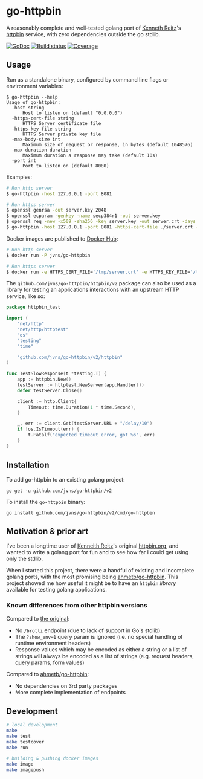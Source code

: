 # go-httpbin

A reasonably complete and well-tested golang port of [Kenneth Reitz][kr]'s
[httpbin][httpbin-org] service, with zero dependencies outside the go stdlib.

[![GoDoc](https://pkg.go.dev/badge/github.com/jvns/go-httpbin/v2)](https://pkg.go.dev/github.com/jvns/go-httpbin/v2)
[![Build status](https://github.com/jvns/go-httpbin/actions/workflows/continuous_delivery.yaml/badge.svg)](https://github.com/jvns/go-httpbin/actions/workflows/continuous_delivery.yaml)
[![Coverage](https://codecov.io/gh/jvns/go-httpbin/branch/main/graph/badge.svg)](https://codecov.io/gh/jvns/go-httpbin)


## Usage

Run as a standalone binary, configured by command line flags or environment
variables:

```
$ go-httpbin --help
Usage of go-httpbin:
  -host string
      Host to listen on (default "0.0.0.0")
  -https-cert-file string
      HTTPS Server certificate file
  -https-key-file string
      HTTPS Server private key file
  -max-body-size int
      Maximum size of request or response, in bytes (default 1048576)
  -max-duration duration
      Maximum duration a response may take (default 10s)
  -port int
      Port to listen on (default 8080)
```

Examples:

```bash
# Run http server
$ go-httpbin -host 127.0.0.1 -port 8081

# Run https server
$ openssl genrsa -out server.key 2048
$ openssl ecparam -genkey -name secp384r1 -out server.key
$ openssl req -new -x509 -sha256 -key server.key -out server.crt -days 3650
$ go-httpbin -host 127.0.0.1 -port 8081 -https-cert-file ./server.crt -https-key-file ./server.key
```

Docker images are published to [Docker Hub][docker-hub]:

```bash
# Run http server
$ docker run -P jvns/go-httpbin

# Run https server
$ docker run -e HTTPS_CERT_FILE='/tmp/server.crt' -e HTTPS_KEY_FILE='/tmp/server.key' -p 8080:8080 -v /tmp:/tmp jvns/go-httpbin
```

The `github.com/jvns/go-httpbin/httpbin/v2` package can also be used as a
library for testing an applications interactions with an upstream HTTP service,
like so:

```go
package httpbin_test

import (
	"net/http"
	"net/http/httptest"
	"os"
	"testing"
	"time"

	"github.com/jvns/go-httpbin/v2/httpbin"
)

func TestSlowResponse(t *testing.T) {
	app := httpbin.New()
	testServer := httptest.NewServer(app.Handler())
	defer testServer.Close()

	client := http.Client{
		Timeout: time.Duration(1 * time.Second),
	}

	_, err := client.Get(testServer.URL + "/delay/10")
	if !os.IsTimeout(err) {
		t.Fatalf("expected timeout error, got %s", err)
	}
}
```


## Installation

To add go-httpbin to an existing golang project:

```
go get -u github.com/jvns/go-httpbin/v2
```

To install the `go-httpbin` binary:

```
go install github.com/jvns/go-httpbin/v2/cmd/go-httpbin
```


## Motivation & prior art

I've been a longtime user of [Kenneith Reitz][kr]'s original
[httpbin.org][httpbin-org], and wanted to write a golang port for fun and to
see how far I could get using only the stdlib.

When I started this project, there were a handful of existing and incomplete
golang ports, with the most promising being [ahmetb/go-httpbin][ahmet]. This
project showed me how useful it might be to have an `httpbin` _library_
available for testing golang applications.

### Known differences from other httpbin versions

Compared to [the original][httpbin-org]:
 - No `/brotli` endpoint (due to lack of support in Go's stdlib)
 - The `?show_env=1` query param is ignored (i.e. no special handling of
   runtime environment headers)
 - Response values which may be encoded as either a string or a list of strings
   will always be encoded as a list of strings (e.g. request headers, query
   params, form values)

Compared to [ahmetb/go-httpbin][ahmet]:
 - No dependencies on 3rd party packages
 - More complete implementation of endpoints


## Development

```bash
# local development
make
make test
make testcover
make run

# building & pushing docker images
make image
make imagepush
```

[kr]: https://github.com/kennethreitz
[httpbin-org]: https://httpbin.org/
[httpbin-repo]: https://github.com/kennethreitz/httpbin
[ahmet]: https://github.com/ahmetb/go-httpbin
[docker-hub]: https://hub.docker.com/r/jvns/go-httpbin/
